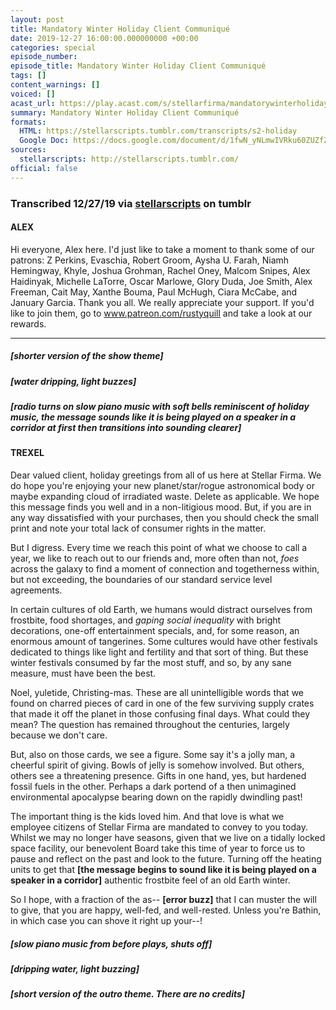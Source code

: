 ```yaml
---
layout: post
title: Mandatory Winter Holiday Client Communiqué
date: 2019-12-27 16:00:00.000000000 +00:00
categories: special
episode_number: 
episode_title: Mandatory Winter Holiday Client Communiqué
tags: []
content_warnings: []
voiced: []
acast_url: https://play.acast.com/s/stellarfirma/mandatorywinterholidayclientcommunique
summary: Mandatory Winter Holiday Client Communiqué
formats: 
  HTML: https://stellarscripts.tumblr.com/transcripts/s2-holiday
  Google Doc: https://docs.google.com/document/d/1fwN_yNLmwIVRku60ZUZfZevoJEQYoVAqC7xpw8PeBJU/edit
sources:
  stellarscripts: http://stellarscripts.tumblr.com/
official: false
---
```


### Transcribed 12/27/19 via [stellarscripts](https://stellarscripts.tumblr.com/) on tumblr

#### ALEX

Hi everyone, Alex here. I'd just like to take a moment to thank some of our patrons: Z Perkins, Evaschia, Robert Groom, Aysha U. Farah, Niamh Hemingway, Khyle, Joshua Grohman, Rachel Oney, Malcom Snipes, Alex Haidinyak, Michelle LaTorre, Oscar Marlowe, Glory Duda, Joe Smith, Alex Freeman, Cait May, Xanthe Bouma, Paul McHugh, Ciara McCabe, and January Garcia. Thank you all. We really appreciate your support. If you'd like to join them, go to www.patreon.com/rustyquill and take a look at our rewards.

------

##### [shorter version of the show theme]

##### [water dripping, light buzzes]

##### [radio turns on slow piano music with soft bells reminiscent of holiday music, the message sounds like it is being played on a speaker in a corridor at first then transitions into sounding clearer]

#### TREXEL

Dear valued client, holiday greetings from all of us here at Stellar Firma. We do hope you're enjoying your new planet/star/rogue astronomical body or maybe expanding cloud of irradiated waste. Delete as applicable. We hope this message finds you well and in a non-litigious mood. But, if you are in any way dissatisfied with your purchases, then you should check the small print and note your total lack of consumer rights in the matter. 

But I digress. Every time we reach this point of what we choose to call a year, we like to reach out to our friends and, more often than not, *foes* across the galaxy to find a moment of connection and togetherness within, but not exceeding, the boundaries of our standard service level agreements. 

In certain cultures of old Earth, we humans would distract ourselves from frostbite, food shortages, and *gaping social inequality* with bright decorations, one-off entertainment specials, and, for some reason, an enormous amount of tangerines. Some cultures would have other festivals dedicated to things like light and fertility and that sort of thing. But these winter festivals consumed by far the most stuff, and so, by any sane measure, must have been the best. 

Noel, yuletide, Christing-mas. These are all unintelligible words that we found on charred pieces of card in one of the few surviving supply crates that made it off the planet in those confusing final days. What could they mean? The question has remained throughout the centuries, largely because we don't care. 

But, also on those cards, we see a figure. Some say it's a jolly man, a cheerful spirit of giving. Bowls of jelly is somehow involved. But others, others see a threatening presence. Gifts in one hand, yes, but hardened fossil fuels in the other. Perhaps a dark portend of a then unimagined environmental apocalypse bearing down on the rapidly dwindling past! 

The important thing is the kids loved him. And that love is what we employee citizens of Stellar Firma are mandated to convey to you today. Whilst we may no longer have seasons, given that we live on a tidally locked space facility, our benevolent Board take this time of year to force us to pause and reflect on the past and look to the future. Turning off the heating units to get that __[the message begins to sound like it is being played on a speaker in a corridor]__ authentic frostbite feel of an old Earth winter. 

So I hope, with a fraction of the as-- __[error buzz]__ that I can muster the will to give, that you are happy, well-fed, and well-rested. Unless you're Bathin, in which case you can shove it right up your--!

##### [slow piano music from before plays, shuts off]

##### [dripping water, light buzzing]

##### [short version of the outro theme. There are no credits]
